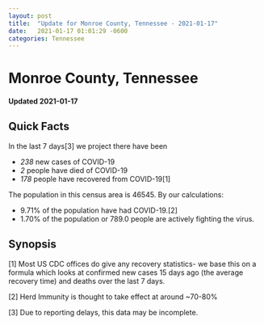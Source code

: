 ```yaml
---
layout: post
title:  "Update for Monroe County, Tennessee - 2021-01-17"
date:   2021-01-17 01:01:29 -0600
categories: Tennessee
---
```


# Monroe County, Tennessee
#### Updated 2021-01-17

## Quick Facts

In the last 7 days[3] we project there have been
- *238* new cases of COVID-19
- *2* people have died of COVID-19
- *178* people have recovered from COVID-19[1]

The population in this census area is 46545. By our calculations:
- 9.71% of the population have had COVID-19.[2]
- 1.70% of the population or 789.0 people are actively fighting the virus.

## Synopsis




[1] Most US CDC offices do give any recovery statistics- we base this on a formula which looks at confirmed new cases
15 days ago (the average recovery time) and deaths over the last 7 days.

[2] Herd Immunity is thought to take effect at around ~70-80%

[3] Due to reporting delays, this data may be incomplete.
 
    